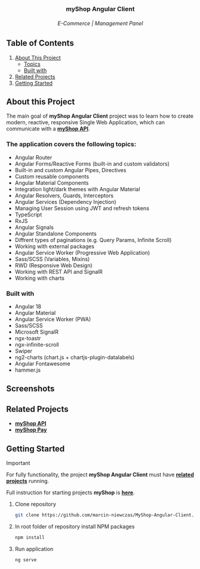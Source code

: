 <div align="center"> 
  <h3>myShop Angular Client</h3>
  <h6>E-Commerce | Management Panel<h6>
</div>

## Table of Contents
1. [About This Project](#about-this-project)
    - [Topics](#the-application-covers-the-following-topics)
    - [Built with](#built-with)
2. [Related Projects](#related-projects)
3. [Getting Started](#getting-started)

## About this Project
The main goal of **myShop Angular Client** project was to learn how to create modern, reactive, responsive Single Web Application, which can communicate with a **[myShop API](https://github.com/marcin-niewczas/MyShop-API)**. 

### The application covers the following topics:
- Angular Router
- Angular Forms/Reactive Forms (built-in and custom validators)
- Built-in and custom Angular Pipes, Directives
- Custom reusable components
- Angular Material Components
- Integration light/dark themes with Angular Material
- Angular Resolvers, Guards, Interceptors
- Angular Services (Dependency Injection)
- Managing User Session using JWT and refresh tokens
- TypeScript
- RxJS
- Angular Signals
- Angular Standalone Components
- Diffrent types of paginations (e.g. Query Params, Infinite Scroll)
- Working with external packages
- Angular Service Worker (Progressive Web Application)
- Sass/SCSS (Variables, Mixins)
- RWD (Responsive Web Design)
- Working with REST API and SignalR
- Working with charts

### Built with
* Angular 18
* Angular Material
* Angular Service Worker (PWA)
* Sass/SCSS
* Microsoft SignalR
* ngx-toastr
* ngx-infinite-scroll
* Swiper
* ng2-charts (chart.js + chartjs-plugin-datalabels)
* Angular Fontawesome
* hammer.js

## Screenshots

## Related Projects
* **[myShop API](https://github.com/marcin-niewczas/MyShop-API)**
* **[myShop Pay](https://github.com/marcin-niewczas/MyShop-Pay)**

## Getting Started
> [!Important]
> For fully functionality, the project **myShop Angular Client** must have **[related projects](#related-projects)** running.
> 
> Full instruction for starting projects **myShop** is **[here](https://github.com/marcin-niewczas/MyShop-API#getting-started)**.
1. Clone repository
   ```sh
   git clone https://github.com/marcin-niewczas/MyShop-Angular-Client.git
   ```
2. In root folder of repository install NPM packages
   ```sh
   npm install
   ```
3. Run application
   ```sh
   ng serve
   ```
